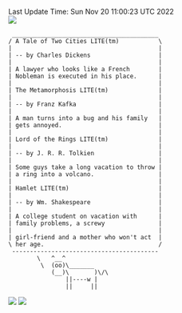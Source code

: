 Last Update Time: 
Sun Nov 20 11:00:23 UTC 2022
<br>![](https://img.shields.io/badge/%E5%A4%A7%E5%AE%B6-%E5%AE%89%E5%AE%89-green)<br>
```
 _________________________________________
/ A Tale of Two Cities LITE(tm)           \
|                                         |
| -- by Charles Dickens                   |
|                                         |
| A lawyer who looks like a French        |
| Nobleman is executed in his place.      |
|                                         |
| The Metamorphosis LITE(tm)              |
|                                         |
| -- by Franz Kafka                       |
|                                         |
| A man turns into a bug and his family   |
| gets annoyed.                           |
|                                         |
| Lord of the Rings LITE(tm)              |
|                                         |
| -- by J. R. R. Tolkien                  |
|                                         |
| Some guys take a long vacation to throw |
| a ring into a volcano.                  |
|                                         |
| Hamlet LITE(tm)                         |
|                                         |
| -- by Wm. Shakespeare                   |
|                                         |
| A college student on vacation with      |
| family problems, a screwy               |
|                                         |
| girl-friend and a mother who won't act  |
\ her age.                                /
 -----------------------------------------
        \   ^__^
         \  (oo)\_______
            (__)\       )\/\
                ||----w |
                ||     ||
```
![](https://github-readme-stats.vercel.app/api?username=chenlitw)
![](https://github-readme-stats.vercel.app/api/top-langs/?username=chenlitw)
